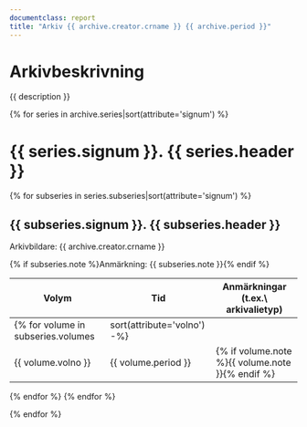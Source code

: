 ```yaml
---
documentclass: report
title: "Arkiv {{ archive.creator.crname }} {{ archive.period }}"
---
```


# Arkivbeskrivning
{{ description }}

{% for series in archive.series|sort(attribute='signum') %} 

# {{ series.signum }}. {{ series.header }}

{% for subseries in series.subseries|sort(attribute='signum') %} 
## {{ subseries.signum }}. {{ subseries.header }}
Arkivbildare: {{ archive.creator.crname }}

{% if subseries.note %}Anmärkning: {{ subseries.note }}{% endif %}

| Volym | Tid | Anmärkningar (t.ex.\ arkivalietyp) |
|-------|-----|------------------------------------| 
{% for volume in subseries.volumes|sort(attribute='volno') -%}
|{{ volume.volno }}| {{ volume.period }}|{% if volume.note %}{{ volume.note }}{% endif %}|
{% endfor %}
{% endfor %}

{% endfor %}
